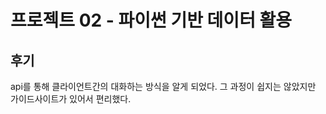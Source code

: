 # 프로젝트 02 - 파이썬 기반 데이터 활용

## 후기
api를 통해 클라이언트간의 대화하는 방식을 알게 되었다. 그 과정이 쉽지는 않았지만 가이드사이트가 있어서 편리했다.
 